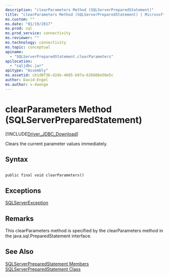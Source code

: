```yaml
---
description: "clearParameters Method (SQLServerPreparedStatement)"
title: "clearParameters Method (SQLServerPreparedStatement) | Microsoft Docs"
ms.custom: ""
ms.date: "01/19/2017"
ms.prod: sql
ms.prod_service: connectivity
ms.reviewer: ""
ms.technology: connectivity
ms.topic: conceptual
apiname: 
  - "SQLServerPreparedStatement.clearParameters"
apilocation: 
  - "sqljdbc.jar"
apitype: "Assembly"
ms.assetid: cb1d0f36-d2de-4685-b97a-626608e50e5c
author: David-Engel
ms.author: v-daenge
---
```

# clearParameters Method (SQLServerPreparedStatement)
[!INCLUDE[Driver_JDBC_Download](../../../includes/driver_jdbc_download.md)]

  Clears the current parameter values immediately.  
  
## Syntax  
  
```  
  
public final void clearParameters()  
```  
  
## Exceptions  
 [SQLServerException](../../../connect/jdbc/reference/sqlserverexception-class.md)  
  
## Remarks  
 This clearParameters method is specified by the clearParameters method in the java.sql.PreparedStatement interface.  
  
## See Also  
 [SQLServerPreparedStatement Members](../../../connect/jdbc/reference/sqlserverpreparedstatement-members.md)   
 [SQLServerPreparedStatement Class](../../../connect/jdbc/reference/sqlserverpreparedstatement-class.md)  
  
  
